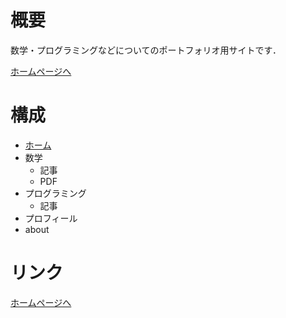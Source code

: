 # 概要
数学・プログラミングなどについてのポートフォリオ用サイトです．

[ホームページへ](https://kotatakeda.github.io/)

# 構成
- [ホーム](https://kotatakeda.github.io/)
- 数学
  - 記事
  - PDF
- プログラミング
  - 記事
- プロフィール
- about


# リンク
[ホームページへ](https://kotatakeda.github.io/)
